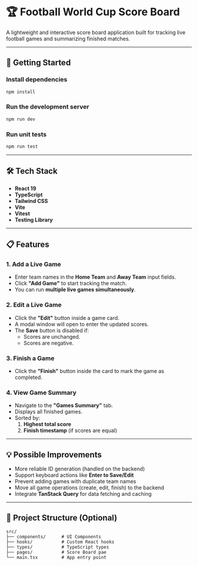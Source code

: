 # 🏆 Football World Cup Score Board

A lightweight and interactive score board application built for tracking live football games and summarizing finished matches.

---

## 🚀 Getting Started

### Install dependencies

```bash
npm install
```

### Run the development server

```bash
npm run dev
```

### Run unit tests

```bash
npm run test
```

---

## 🛠 Tech Stack

- **React 19**
- **TypeScript**
- **Tailwind CSS**
- **Vite**
- **Vitest**
- **Testing Library**

---

## 📋 Features

### 1. Add a Live Game

- Enter team names in the **Home Team** and **Away Team** input fields.
- Click **"Add Game"** to start tracking the match.
- You can run **multiple live games simultaneously**.

### 2. Edit a Live Game

- Click the **"Edit"** button inside a game card.
- A modal window will open to enter the updated scores.
- The **Save** button is disabled if:
  - Scores are unchanged.
  - Scores are negative.

### 3. Finish a Game

- Click the **"Finish"** button inside the card to mark the game as completed.

### 4. View Game Summary

- Navigate to the **"Games Summary"** tab.
- Displays all finished games.
- Sorted by:
  1. **Highest total score**
  2. **Finish timestamp** (if scores are equal)

---

## 💡 Possible Improvements

- More reliable ID generation (handled on the backend)
- Support keyboard actions like **Enter to Save/Edit**
- Prevent adding games with duplicate team names
- Move all game operations (create, edit, finish) to the backend
- Integrate **TanStack Query** for data fetching and caching

---

## 📁 Project Structure (Optional)

```
src/
├── components/      # UI Components
├── hooks/           # Custom React hooks
├── types/           # TypeScript types
├── pages/           # Score Board pae
└── main.tsx         # App entry point
```
